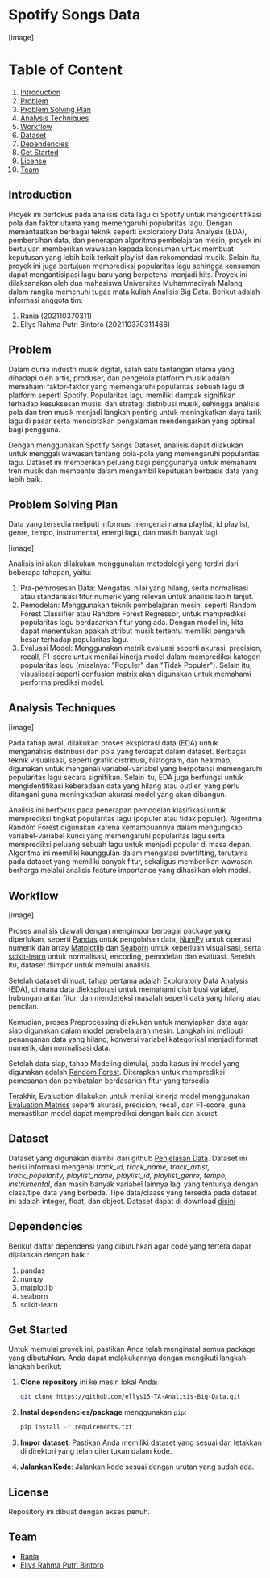 # Spotify Songs Data
[image]

# Table of Content
1. [Introduction](#introduction)
2. [Problem](#problem)
3. [Problem Solving Plan](#problem-solving-plan)
4. [Analysis Techniques](#analysis-techniques)
5. [Workflow](#workflow)
6. [Dataset](#dataset)
7. [Dependencies](#dependencies)
8. [Get Started](#get-started)
9. [License](#license)
10. [Team](#team)


## Introduction
Proyek ini berfokus pada analisis data lagu di Spotify untuk mengidentifikasi pola dan faktor utama yang memengaruhi popularitas lagu. Dengan memanfaatkan berbagai teknik seperti Exploratory Data Analysis (EDA), pembersihan data, dan penerapan algoritma pembelajaran mesin, proyek ini bertujuan memberikan wawasan kepada konsumen untuk membuat keputusan yang lebih baik terkait playlist dan rekomendasi musik. Selain itu, proyek ini juga bertujuan memprediksi popularitas lagu sehingga konsumen dapat mengantisipasi lagu baru yang berpotensi menjadi hits. Proyek ini dilaksanakan oleh dua mahasiswa Universitas Muhammadiyah Malang dalam rangka memenuhi tugas mata kuliah Analisis Big Data. Berikut adalah informasi anggota tim:

1. Rania (202110370311)
2. Ellys Rahma Putri Bintoro (202110370311468)


## Problem
Dalam dunia industri musik digital, salah satu tantangan utama yang dihadapi oleh artis, produser, dan pengelola platform musik adalah memahami faktor-faktor yang memengaruhi popularitas sebuah lagu di platform seperti Spotify. Popularitas lagu memiliki dampak signifikan terhadap kesuksesan musisi dan strategi distribusi musik, sehingga analisis pola dan tren musik menjadi langkah penting untuk meningkatkan daya tarik lagu di pasar serta menciptakan pengalaman mendengarkan yang optimal bagi pengguna.

Dengan menggunakan Spotify Songs Dataset, analisis dapat dilakukan untuk menggali wawasan tentang pola-pola yang memengaruhi popularitas lagu. Dataset ini memberikan peluang bagi penggunanya untuk memahami tren musik dan membantu dalam mengambil keputusan berbasis data yang lebih baik.


## Problem Solving Plan
Data yang tersedia meliputi informasi mengenai nama playlist, id playlist, genre, tempo, instrumental, energi lagu, dan masih banyak lagi. 

[image]


Analisis ini akan dilakukan menggunakan metodologi yang terdiri dari beberapa tahapan, yaitu:

1. Pra-pemrosesan Data: Mengatasi nilai yang hilang, serta normalisasi atau standarisasi fitur numerik yang relevan untuk analisis lebih lanjut.
2. Pemodelan: Menggunakan teknik pembelajaran mesin, seperti Random Forest Classifier atau Random Forest Regressor, untuk memprediksi popularitas lagu berdasarkan fitur yang ada. Dengan model ini, kita dapat menentukan apakah atribut musik tertentu memiliki pengaruh besar terhadap popularitas lagu.
3. Evaluasi Model: Menggunakan metrik evaluasi seperti akurasi, precision, recall, F1-score untuk menilai kinerja model dalam memprediksi kategori popularitas lagu (misalnya: "Populer" dan "Tidak Populer"). Selain itu, visualisasi seperti confusion matrix akan digunakan untuk memahami performa prediksi model.


## Analysis Techniques
[image]

Pada tahap awal, dilakukan proses eksplorasi data (EDA) untuk menganalisis distribusi dan pola yang terdapat dalam dataset. Berbagai teknik visualisasi, seperti grafik distribusi, histogram, dan heatmap, digunakan untuk mengenali variabel-variabel yang berpotensi memengaruhi popularitas lagu secara signifikan. Selain itu, EDA juga berfungsi untuk mengidentifikasi keberadaan data yang hilang atau outlier, yang perlu ditangani guna meningkatkan akurasi model yang akan dibangun.

Analisis ini berfokus pada penerapan pemodelan klasifikasi untuk memprediksi tingkat popularitas lagu (populer atau tidak populer). Algoritma Random Forest digunakan karena kemampuannya dalam mengungkap variabel-variabel kunci yang memengaruhi popularitas lagu serta memprediksi peluang sebuah lagu untuk menjadi populer di masa depan. Algoritma ini memiliki keunggulan dalam mengatasi overfitting, terutama pada dataset yang memiliki banyak fitur, sekaligus memberikan wawasan berharga melalui analisis feature importance yang dihasilkan oleh model.


## Workflow
[image]

Proses analisis diawali dengan mengimpor berbagai package yang diperlukan, seperti [Pandas](https://pandas.pydata.org/) untuk pengolahan data, [NumPy](https://numpy.org/) untuk operasi numerik dan array [Matplotlib](https://matplotlib.org/) dan [Seaborn](https://seaborn.pydata.org/) untuk keperluan visualisasi, serta [scikit-learn](https://scikit-learn.org/stable/) untuk normalisasi, encoding, pemodelan dan evaluasi. Setelah itu, dataset diimpor untuk memulai analisis.

Setelah dataset dimuat, tahap pertama adalah Exploratory Data Analysis (EDA), di mana data dieksplorasi untuk memahami distribusi variabel, hubungan antar fitur, dan mendeteksi masalah seperti data yang hilang atau pencilan.

Kemudian, proses Preprocessing dilakukan untuk menyiapkan data agar siap digunakan dalam model pembelajaran mesin. Langkah ini meliputi penanganan data yang hilang, konversi variabel kategorikal menjadi format numerik, dan normalisasi data.

Setelah data siap, tahap Modeling dimulai, pada kasus ini model yang digunakan adalah [Random Forest](https://scikit-learn.org/1.5/modules/generated/sklearn.ensemble.RandomForestClassifier.html). Diterapkan untuk memprediksi pemesanan dan pembatalan berdasarkan fitur yang tersedia.

Terakhir, Evaluation dilakukan untuk menilai kinerja model menggunakan [Evaluation Metrics](https://scikit-learn.org/stable/api/sklearn.metrics.html) seperti akurasi, precision, recall, dan F1-score, guna memastikan model dapat memprediksi dengan baik dan akurat.


## Dataset
Dataset yang digunakan diambil dari github [Penjelasan Data](https://github.com/rfordatascience/tidytuesday/blob/main/data/2020/2020-01-21/readme.md). Dataset ini berisi informasi mengenai _track_id, track_name, track_artist, track_popularity, playlist_name, playlist_id, playlist_genre, tempo, instrumental_, dan masih banyak variabel lainnya lagi yang tentunya dengan class/tipe data yang berbeda. Tipe data/claass yang tersedia pada dataset ini adalah integer, float, dan object. Dataset dapat di download [disini](https://www.dropbox.com/sh/qj0ueimxot3ltbf/AACzMOHv7sZCJsj3ErjtOG7ya?dl=1)


## Dependencies
Berikut daftar dependensi yang dibutuhkan agar code yang tertera dapar dijalankan dengan baik :
1. pandas
2. numpy
3. matplotlib
4. seaborn
5. scikit-learn

## Get Started
Untuk memulai proyek ini, pastikan Anda telah menginstal semua package yang dibutuhkan. Anda dapat melakukannya dengan mengikuti langkah-langkah berikut:

1. **Clone repository** ini ke mesin lokal Anda:
   ```bash
   git clone https://github.com/ellys15-TA-Analisis-Big-Data.git
   ```

2. **Instal dependencies/package** menggunakan `pip`:
   ```bash
   pip install -r requirements.txt
   ```

3. **Impor dataset**: Pastikan Anda memiliki [dataset](https://www.dropbox.com/sh/qj0ueimxot3ltbf/AACzMOHv7sZCJsj3ErjtOG7ya?dl=1) yang sesuai dan letakkan di direktori yang telah ditentukan dalam kode.

4. **Jalankan Kode**: Jalankan kode sesuai dengan urutan yang sudah ada.

## License
Repository ini dibuat dengan akses penuh.

## Team
- [Rania](https://github.com/RaniaAlfita)
- [Ellys Rahma Putri Bintoro](https://github.com/ellys15)
